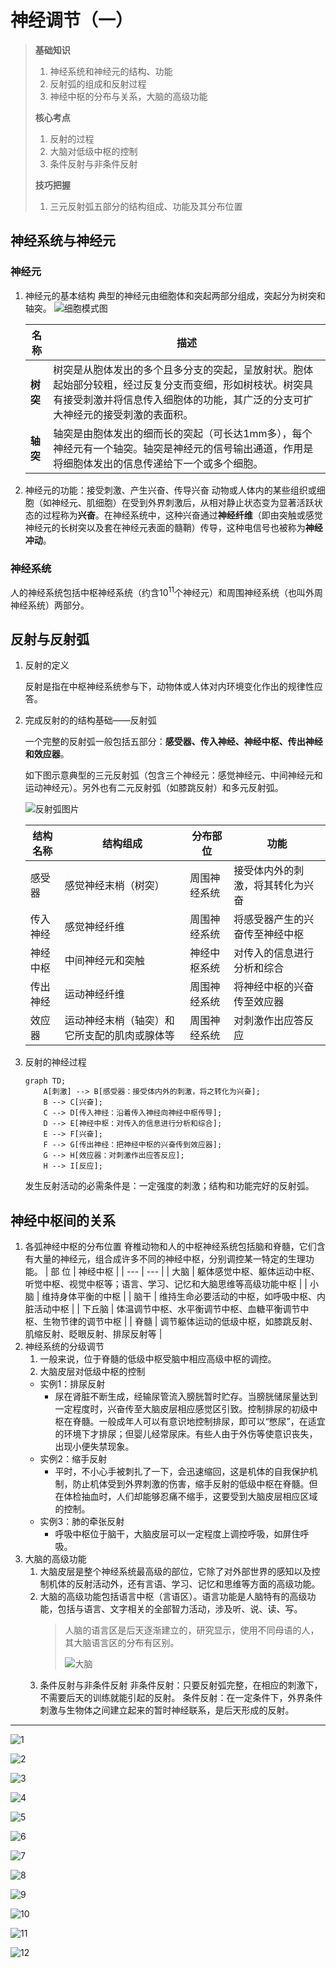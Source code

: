 # 神经调节（一）

> **基础知识**
>
> 1. 神经系统和神经元的结构、功能
> 2. 反射弧的组成和反射过程
> 3. 神经中枢的分布与关系，大脑的高级功能
>
> **核心考点**
>
> 1. 反射的过程
> 2. 大脑对低级中枢的控制
> 3. 条件反射与非条件反射
>
> **技巧把握**
>
> 1. 三元反射弧五部分的结构组成、功能及其分布位置

## 神经系统与神经元

### 神经元

1. 神经元的基本结构
   典型的神经元由细胞体和突起两部分组成，突起分为树突和轴突。
   ![细胞模式图](image.png)

   | 名称 | 描述 |
   | --- | --- |
   | **树突** | 树突是从胞体发出的多个且多分支的突起，呈放射状。胞体起始部分较粗，经过反复分支而变细，形如树枝状。树突具有接受刺激并将信息传入细胞体的功能，其广泛的分支可扩大神经元的接受刺激的表面积。 |
   | **轴突** | 轴突是由胞体发出的细而长的突起（可长达1mm多），每个神经元有一个轴突。轴突是神经元的信号输出通道，作用是将细胞体发出的信息传递给下一个或多个细胞。 |

2. 神经元的功能：接受刺激、产生兴奋、传导兴奋
   动物或人体内的某些组织或细胞（如神经元、肌细胞）在受到外界刺激后，从相对静止状态变为显著活跃状态的过程称为**兴奋**。在神经系统中，这种兴奋通过**神经纤维**（即由突触或感觉神经元的长树突以及套在神经元表面的髓鞘）传导，这种电信号也被称为**神经冲动**。

### 神经系统

人的神经系统包括中枢神经系统（约含$10^{11}$个神经元）和周围神经系统（也叫外周神经系统）两部分。

## 反射与反射弧

1. 反射的定义

   反射是指在中枢神经系统参与下，动物体或人体对内环境变化作出的规律性应答。
2. 完成反射的的结构基础——反射弧

   一个完整的反射弧一般包括五部分：**感受器、传入神经、神经中枢、传出神经和效应器**。

   如下图示意典型的三元反射弧（包含三个神经元：感觉神经元、中间神经元和运动神经元）。另外也有二元反射弧（如膝跳反射）和多元反射弧。

   ![反射弧图片](image-4.png)

   | 结构名称 | 结构组成 | 分布部位 | 功能 |
   | --- | --- | --- | --- |
   | 感受器 | 感觉神经末梢（树突） | 周围神经系统 | 接受体内外的刺激，将其转化为兴奋 |
   | 传入神经 | 感觉神经纤维 | 周围神经系统 | 将感受器产生的兴奋传至神经中枢 |
   | 神经中枢 | 中间神经元和突触 | 神经中枢系统 | 对传入的信息进行分析和综合 |
   | 传出神经 | 运动神经纤维 | 周围神经系统 | 将神经中枢的兴奋传至效应器 |
   | 效应器 | 运动神经末梢（轴突）和它所支配的肌肉或腺体等 | 周围神经系统 | 对刺激作出应答反应 |

3. 反射的神经过程

   ```mermaid
   graph TD;
       A[刺激] --> B[感受器：接受体内外的刺激，将之转化为兴奋];
       B --> C[兴奋];
       C --> D[传入神经：沿着传入神经向神经中枢传导];
       D --> E[神经中枢：对传入的信息进行分析和综合];
       E --> F[兴奋];
       F --> G[传出神经：把神经中枢的兴奋传到效应器];
       G --> H[效应器：对刺激作出应答反应];
       H --> I[反应];
   ```

   发生反射活动的必需条件是：一定强度的刺激；结构和功能完好的反射弧。

## 神经中枢间的关系

1. 各弧神经中枢的分布位置
   脊椎动物和人的中枢神经系统包括脑和脊髓，它们含有大量的神经元，组合成许多不同的神经中枢，分别调控某一特定的生理功能。
   | 部 位 | 神经中枢 |
   | --- | --- |
   | 大脑 | 躯体感觉中枢、躯体运动中枢、听觉中枢、视觉中枢等；语言、学习、记忆和大脑思维等高级功能中枢 |
   | 小脑 | 维持身体平衡的中枢 |
   | 脑干 | 维持生命必要活动的中枢，如呼吸中枢、内脏活动中枢 |
   | 下丘脑 | 体温调节中枢、水平衡调节中枢、血糖平衡调节中枢、生物节律的调节中枢 |
   | 脊髓 | 调节躯体运动的低级中枢，如膝跳反射、肌缩反射、眨眼反射、排尿反射等 |
2. 神经系统的分级调节
   1. 一般来说，位于脊髓的低级中枢受脑中相应高级中枢的调控。
   2. 大脑皮层对低级中枢的控制
   - 实例1：排尿反射
     - 尿在肾脏不断生成，经输尿管流入膀胱暂时贮存。当膀胱储尿量达到一定程度时，兴奋传至大脑皮层相应感觉区引致。控制排尿的初级中枢在脊髓。一般成年人可以有意识地控制排尿，即可以“憋尿”，在适宜的环境下才排尿；但婴儿经常尿床。有些人由于外伤等使意识丧失，出现小便失禁现象。
   - 实例2：缩手反射
     - 平时，不小心手被刺扎了一下，会迅速缩回，这是机体的自我保护机制，防止机体受到外界刺激的伤害，缩手反射的低级中枢在脊髓。但在体检抽血时，人们却能够忍痛不缩手，这要受到大脑皮层相应区域的控制。
   - 实例3：肺的牵张反射
     - 呼吸中枢位于脑干，大脑皮层可以一定程度上调控呼吸，如屏住呼吸。
3. 大脑的高级功能
   1. 大脑皮层是整个神经系统最高级的部位，它除了对外部世界的感知以及控制机体的反射活动外，还有言语、学习、记忆和思维等方面的高级功能。
   2. 大脑的高级功能包括语言中枢（言语区）。语言功能是人脑特有的高级功能，包括与语言、文字相关的全部智力活动，涉及听、说、读、写。
      > 人脑的语言区是后天逐渐建立的，研究显示，使用不同母语的人，其大脑语言区的分布有区别。
      >
      > ![大脑](image-8.png)
   3. 条件反射与非条件反射
      非条件反射：只要反射弧完整，在相应的刺激下，不需要后天的训练就能引起的反射。
      条件反射：在一定条件下，外界条件刺激与生物体之间建立起来的暂时神经联系，是后天形成的反射。

****

![1](image-1.png)

![2](image-2.png)

![3](image-3.png)

![4](image-5.png)

![5](image-6.png)

![6](image-7.png)

![7](image-9.png)

![8](image-10.png)

![9](image-11.png)

![10](image-12.png)

![11](image-13.png)

![12](image-14.png)
